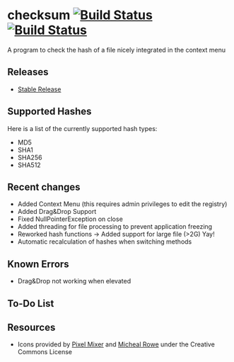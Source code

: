 checksum [![Build Status](https://travis-ci.org/victorheld/checksum.svg?branch=master)](https://travis-ci.org/victorheld/checksum) [![Build Status](http://80.60.83.220:8070/buildStatus/icon?job=checksum)](http://80.60.83.220:8070/job/checksum/)
========

A program to check the hash of a file nicely integrated in the context menu

## Releases ##
* [Stable Release](https://github.com/victorheld/checksum/releases/latest)

## Supported Hashes ##
Here is a list of the currently supported hash types:

* MD5
* SHA1
* SHA256
* SHA512

## Recent changes ##
* Added Context Menu (this requires admin privileges to edit the registry)
* Added Drag&Drop Support
* Fixed NullPointerException on close
* Added threading for file processing to prevent application freezing
* Reworked hash functions -> Added support for large file (>2G) Yay!
* Automatic recalculation of hashes when switching methods

## Known Errors ##
* Drag&Drop not working when elevated

## To-Do List ##

## Resources ##
* Icons provided by [Pixel Mixer](http://pixel-mixer.com) and [Micheal Rowe](http://stylicons.com/) under the Creative Commons License
